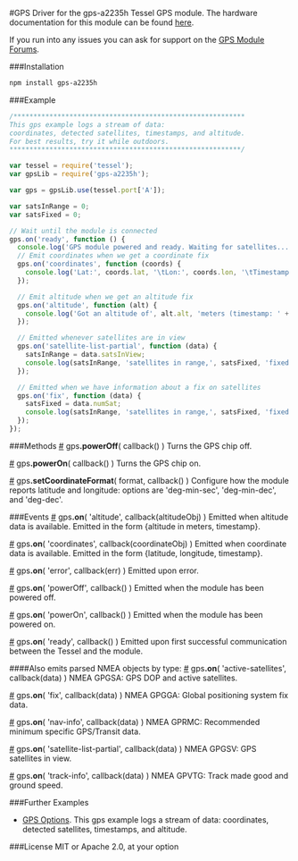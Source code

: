 #GPS
Driver for the gps-a2235h Tessel GPS module. The hardware documentation for this module can be found [here](https://github.com/tessel/hardware/blob/master/modules-overview.md#gps).

If you run into any issues you can ask for support on the [GPS Module Forums](http://forums.tessel.io/category/gps).

###Installation
```sh
npm install gps-a2235h
```

###Example
```js
/**********************************************************
This gps example logs a stream of data:
coordinates, detected satellites, timestamps, and altitude.
For best results, try it while outdoors.
**********************************************************/

var tessel = require('tessel');
var gpsLib = require('gps-a2235h');

var gps = gpsLib.use(tessel.port['A']);

var satsInRange = 0;
var satsFixed = 0;

// Wait until the module is connected
gps.on('ready', function () {
  console.log('GPS module powered and ready. Waiting for satellites...');
  // Emit coordinates when we get a coordinate fix
  gps.on('coordinates', function (coords) {
    console.log('Lat:', coords.lat, '\tLon:', coords.lon, '\tTimestamp:', coords.timestamp);
  });

  // Emit altitude when we get an altitude fix
  gps.on('altitude', function (alt) {
    console.log('Got an altitude of', alt.alt, 'meters (timestamp: ' + alt.timestamp + ')');
  });

  // Emitted whenever satellites are in view
  gps.on('satellite-list-partial', function (data) {
    satsInRange = data.satsInView;
    console.log(satsInRange, 'satellites in range,', satsFixed, 'fixed.');
  });

  // Emitted when we have information about a fix on satellites
  gps.on('fix', function (data) {
    satsFixed = data.numSat;
    console.log(satsInRange, 'satellites in range,', satsFixed, 'fixed.');
  });
});
```

###Methods
&#x20;<a href="#api-gps-powerOff-callback-Turns-the-GPS-chip-off" name="api-gps-powerOff-callback-Turns-the-GPS-chip-off">#</a> gps<b>.powerOff</b>( callback() ) Turns the GPS chip off.  

&#x20;<a href="#api-gps-powerOn-callback-Turns-the-GPS-chip-on" name="api-gps-powerOn-callback-Turns-the-GPS-chip-on">#</a> gps<b>.powerOn</b>( callback() ) Turns the GPS chip on.  

&#x20;<a href="#api-gps-setCoordinateFormat-format-callback-Configure-how-the-module-reports-latitude-and-longitude-options-are-deg-min-sec-deg-min-dec-and-deg-dec" name="api-gps-setCoordinateFormat-format-callback-Configure-how-the-module-reports-latitude-and-longitude-options-are-deg-min-sec-deg-min-dec-and-deg-dec">#</a> gps<b>.setCoordinateFormat</b>( format, callback() ) Configure how the module reports latitude and longitude: options are 'deg-min-sec', 'deg-min-dec', and 'deg-dec'.  

###Events
&#x20;<a href="#api-gps-on-altitude-callback-altitudeObj-Emitted-when-altitude-data-is-available-Emitted-in-the-form-altitude-in-meters-timestamp" name="api-gps-on-altitude-callback-altitudeObj-Emitted-when-altitude-data-is-available-Emitted-in-the-form-altitude-in-meters-timestamp">#</a> gps<b>.on</b>( 'altitude', callback(altitudeObj) ) Emitted when altitude data is available. Emitted in the form {altitude in meters, timestamp}.  

&#x20;<a href="#api-gps-on-coordinates-callback-coordinateObj-Emitted-when-coordinate-data-is-available-Emitted-in-the-form-latitude-longitude-timestamp" name="api-gps-on-coordinates-callback-coordinateObj-Emitted-when-coordinate-data-is-available-Emitted-in-the-form-latitude-longitude-timestamp">#</a> gps<b>.on</b>( 'coordinates', callback(coordinateObj) ) Emitted when coordinate data is available. Emitted in the form {latitude, longitude, timestamp}.  

&#x20;<a href="#api-gps-on-error-callback-err-Emitted-upon-error" name="api-gps-on-error-callback-err-Emitted-upon-error">#</a> gps<b>.on</b>( 'error', callback(err) ) Emitted upon error.  

&#x20;<a href="#api-gps-on-powerOff-callback-Emitted-when-the-module-has-been-powered-off" name="api-gps-on-powerOff-callback-Emitted-when-the-module-has-been-powered-off">#</a> gps<b>.on</b>( 'powerOff', callback() ) Emitted when the module has been powered off.  

&#x20;<a href="#api-gps-on-powerOn-callback-Emitted-when-the-module-has-been-powered-on" name="api-gps-on-powerOn-callback-Emitted-when-the-module-has-been-powered-on">#</a> gps<b>.on</b>( 'powerOn', callback() ) Emitted when the module has been powered on.  

&#x20;<a href="#api-gps-on-ready-callback-Emitted-upon-first-successful-communication-between-the-Tessel-and-the-module" name="api-gps-on-ready-callback-Emitted-upon-first-successful-communication-between-the-Tessel-and-the-module">#</a> gps<b>.on</b>( 'ready', callback() ) Emitted upon first successful communication between the Tessel and the module.  

####Also emits parsed NMEA objects by type:
&#x20;<a href="#api-gps-on-active-satellites-callback-data-NMEA-GPGSA-GPS-DOP-and-active-satellites" name="api-gps-on-active-satellites-callback-data-NMEA-GPGSA-GPS-DOP-and-active-satellites">#</a> gps<b>.on</b>( 'active-satellites', callback(data) ) NMEA GPGSA: GPS DOP and active satellites.  

&#x20;<a href="#api-gps-on-fix-callback-data-NMEA-GPGGA-Global-positioning-system-fix-data" name="api-gps-on-fix-callback-data-NMEA-GPGGA-Global-positioning-system-fix-data">#</a> gps<b>.on</b>( 'fix', callback(data) ) NMEA GPGGA: Global positioning system fix data.  

&#x20;<a href="#api-gps-on-nav-info-callback-data-NMEA-GPRMC-Recommended-minimum-specific-GPS-Transit-data" name="api-gps-on-nav-info-callback-data-NMEA-GPRMC-Recommended-minimum-specific-GPS-Transit-data">#</a> gps<b>.on</b>( 'nav-info', callback(data) ) NMEA GPRMC: Recommended minimum specific GPS/Transit data.  

&#x20;<a href="#api-gps-on-satellite-list-partial-callback-data-NMEA-GPGSV-GPS-satellites-in-view" name="api-gps-on-satellite-list-partial-callback-data-NMEA-GPGSV-GPS-satellites-in-view">#</a> gps<b>.on</b>( 'satellite-list-partial', callback(data) ) NMEA GPGSV: GPS satellites in view.  

&#x20;<a href="#api-gps-on-track-info-callback-data-NMEA-GPVTG-Track-made-good-and-ground-speed" name="api-gps-on-track-info-callback-data-NMEA-GPVTG-Track-made-good-and-ground-speed">#</a> gps<b>.on</b>( 'track-info', callback(data) ) NMEA GPVTG: Track made good and ground speed.  

###Further Examples  
* [GPS Options](https://github.com/tessel/gps-a2235h/blob/master/examples/gps-options.js). This gps example logs a stream of data: coordinates, detected satellites, timestamps, and altitude.  

###License
MIT or Apache 2.0, at your option